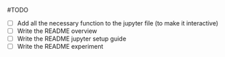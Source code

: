 #TODO

- [ ] Add all the necessary function to the jupyter file (to make it interactive)
- [ ] Write the README overview
- [ ] Write the README jupyter setup guide
- [ ] Write the README experiment
